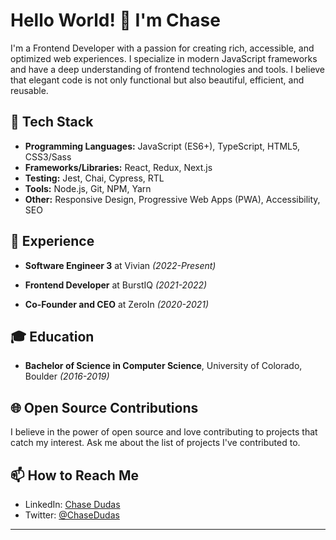 # Hello World! 👋 I'm Chase 

<!-- ![banner image](https://placehold.it/850x280) -->

I'm a Frontend Developer with a passion for creating rich, accessible, and optimized web experiences. I specialize in modern JavaScript frameworks and have a deep understanding of frontend technologies and tools. I believe that elegant code is not only functional but also beautiful, efficient, and reusable. 

## 🔧 Tech Stack

- **Programming Languages:** JavaScript (ES6+), TypeScript, HTML5, CSS3/Sass
- **Frameworks/Libraries:** React, Redux, Next.js
- **Testing:** Jest, Chai, Cypress, RTL
- **Tools:** Node.js, Git, NPM, Yarn
- **Other:** Responsive Design, Progressive Web Apps (PWA), Accessibility, SEO

## 🚀 Experience

- **Software Engineer 3** at Vivian _(2022-Present)_

- **Frontend Developer** at BurstIQ _(2021-2022)_

- **Co-Founder and CEO** at ZeroIn _(2020-2021)_ 

## 🎓 Education

- **Bachelor of Science in Computer Science**, University of Colorado, Boulder _(2016-2019)_

## 🌐 Open Source Contributions

I believe in the power of open source and love contributing to projects that catch my interest. Ask me about the list of projects I've contributed to.

## 📫 How to Reach Me

- LinkedIn: [Chase Dudas](https://www.linkedin.com/in/ChaseDudas/)
- Twitter: [@ChaseDudas](https://twitter.com/ChaseDudas)
---

<!---
Teams enjoy working and collaborating with me because of my strong communication skills, positive attitude, and empathy towards others.

As someone who has been in the tech industry and specifically the healthcare tech industry for over two years now, I deeply understand what it takes to work in a detail-oriented and ever-evolving industry. I am highly self-driven, as seen through my work at my former startup, and able to find creative solutions to overcome the most challenging problems.

I thrive in an inclusive and teamwork-driven atmosphere that promotes the diversity and uniqueness of every employee. I value a dynamic work culture where people can explore their passions and feel included in every setting.
--->
